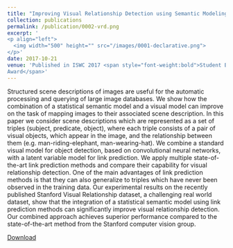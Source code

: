 ```yaml
---
title: "Improving Visual Relationship Detection using Semantic Modeling of Scene Descriptions"
collection: publications
permalink: /publication/0002-vrd.png
excerpt: '
<p align="left">
  <img width="500" height="" src="/images/0001-declarative.png">
</p>'
date: 2017-10-21
venue: 'Published in ISWC 2017 <span style="font-weight:bold">Student Best Paper
Award</span>'
---
```

Structured scene descriptions of images are useful for the automatic processing and querying of large image databases. We show how the combination of a statistical semantic model and a visual model can improve on the task of mapping images to their associated scene description. In this paper we consider scene descriptions which are represented as a set of triples (subject, predicate, object), where each triple consists of a pair of visual objects, which appear in the image, and the relationship between them (e.g. man-riding-elephant, man-wearing-hat). We combine a standard visual model for object detection, based on convolutional neural networks, with a latent variable model for link prediction. We apply multiple state-of-the-art link prediction methods and compare their capability for visual relationship detection. One of the main advantages of link prediction methods is that they can also generalize to triples which have never been observed in the training data. Our experimental results on the recently published Stanford Visual Relationship dataset, a challenging real world dataset, show that the integration of a statistical semantic model using link prediction methods can significantly improve visual relationship detection. Our combined approach achieves superior performance compared to the state-of-the-art method from the Stanford computer vision group.

[Download](https://iswc2017.semanticweb.org/wp-content/uploads/papers/MainProceedings/359.pdf)
